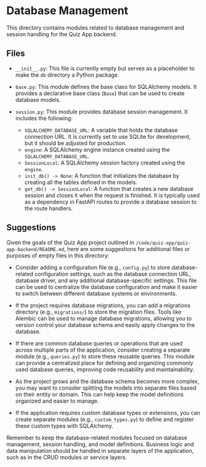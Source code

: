 # Database Management

This directory contains modules related to database management and session handling for the Quiz App backend.

## Files

- `__init__.py`: This file is currently empty but serves as a placeholder to make the `db` directory a Python package.

- `base.py`: This module defines the base class for SQLAlchemy models. It provides a declarative base class (`Base`) that can be used to create database models.

- `session.py`: This module provides database session management. It includes the following:
  - `SQLALCHEMY_DATABASE_URL`: A variable that holds the database connection URL. It is currently set to use SQLite for development, but it should be adjusted for production.
  - `engine`: A SQLAlchemy engine instance created using the `SQLALCHEMY_DATABASE_URL`.
  - `SessionLocal`: A SQLAlchemy session factory created using the `engine`.
  - `init_db() -> None`: A function that initializes the database by creating all the tables defined in the models.
  - `get_db() -> SessionLocal`: A function that creates a new database session and closes it when the request is finished. It is typically used as a dependency in FastAPI routes to provide a database session to the route handlers.

## Suggestions

Given the goals of the Quiz App project outlined in `/code/quiz-app/quiz-app-backend/README.md`, here are some suggestions for additional files or purposes of empty files in this directory:

- Consider adding a configuration file (e.g., `config.py`) to store database-related configuration settings, such as the database connection URL, database driver, and any additional database-specific settings. This file can be used to centralize the database configuration and make it easier to switch between different database systems or environments.

- If the project requires database migrations, you can add a migrations directory (e.g., `migrations/`) to store the migration files. Tools like Alembic can be used to manage database migrations, allowing you to version control your database schema and easily apply changes to the database.

- If there are common database queries or operations that are used across multiple parts of the application, consider creating a separate module (e.g., `queries.py`) to store these reusable queries. This module can provide a centralized place for defining and organizing commonly used database queries, improving code reusability and maintainability.

- As the project grows and the database schema becomes more complex, you may want to consider splitting the models into separate files based on their entity or domain. This can help keep the model definitions organized and easier to manage.

- If the application requires custom database types or extensions, you can create separate modules (e.g., `custom_types.py`) to define and register these custom types with SQLAlchemy.

Remember to keep the database-related modules focused on database management, session handling, and model definitions. Business logic and data manipulation should be handled in separate layers of the application, such as in the CRUD modules or service layers.